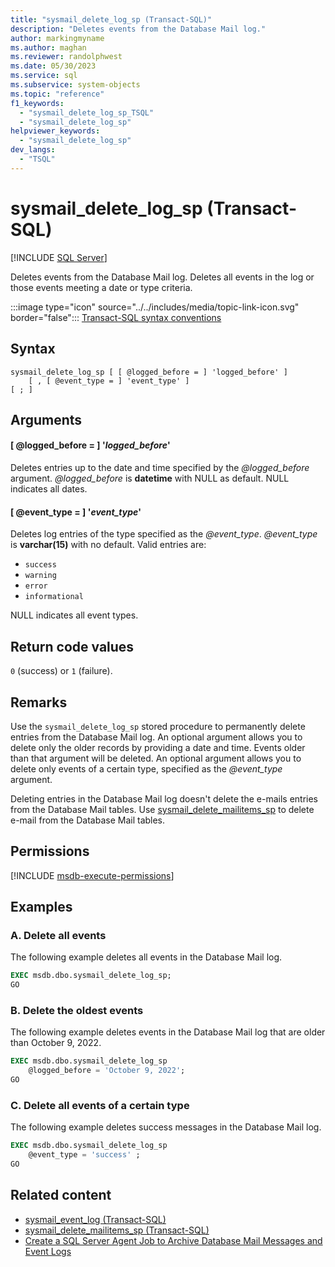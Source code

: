 ```yaml
---
title: "sysmail_delete_log_sp (Transact-SQL)"
description: "Deletes events from the Database Mail log."
author: markingmyname
ms.author: maghan
ms.reviewer: randolphwest
ms.date: 05/30/2023
ms.service: sql
ms.subservice: system-objects
ms.topic: "reference"
f1_keywords:
  - "sysmail_delete_log_sp_TSQL"
  - "sysmail_delete_log_sp"
helpviewer_keywords:
  - "sysmail_delete_log_sp"
dev_langs:
  - "TSQL"
---
```

# sysmail_delete_log_sp (Transact-SQL)

[!INCLUDE [SQL Server](../../includes/applies-to-version/sqlserver.md)]

Deletes events from the Database Mail log. Deletes all events in the log or those events meeting a date or type criteria.

:::image type="icon" source="../../includes/media/topic-link-icon.svg" border="false"::: [Transact-SQL syntax conventions](../../t-sql/language-elements/transact-sql-syntax-conventions-transact-sql.md)

## Syntax

```syntaxsql
sysmail_delete_log_sp [ [ @logged_before = ] 'logged_before' ]
    [ , [ @event_type = ] 'event_type' ]
[ ; ]
```

## Arguments

#### [ @logged_before = ] '*logged_before*'

Deletes entries up to the date and time specified by the *@logged_before* argument. *@logged_before* is **datetime** with NULL as default. NULL indicates all dates.

#### [ @event_type = ] '*event_type*'

Deletes log entries of the type specified as the *@event_type*. *@event_type* is **varchar(15)** with no default. Valid entries are:

- `success`
- `warning`
- `error`
- `informational`

NULL indicates all event types.

## Return code values

`0` (success) or `1` (failure).

## Remarks

Use the `sysmail_delete_log_sp` stored procedure to permanently delete entries from the Database Mail log. An optional argument allows you to delete only the older records by providing a date and time. Events older than that argument will be deleted. An optional argument allows you to delete only events of a certain type, specified as the *@event_type* argument.

Deleting entries in the Database Mail log doesn't delete the e-mails entries from the Database Mail tables. Use [sysmail_delete_mailitems_sp](sysmail-delete-mailitems-sp-transact-sql.md) to delete e-mail from the Database Mail tables.

## Permissions

[!INCLUDE [msdb-execute-permissions](../../includes/msdb-execute-permissions.md)]

## Examples

### A. Delete all events

The following example deletes all events in the Database Mail log.

```sql
EXEC msdb.dbo.sysmail_delete_log_sp;
GO
```

### B. Delete the oldest events

The following example deletes events in the Database Mail log that are older than October 9, 2022.

```sql
EXEC msdb.dbo.sysmail_delete_log_sp
    @logged_before = 'October 9, 2022';
GO
```

### C. Delete all events of a certain type

The following example deletes success messages in the Database Mail log.

```sql
EXEC msdb.dbo.sysmail_delete_log_sp
    @event_type = 'success' ;
GO
```

## Related content

- [sysmail_event_log (Transact-SQL)](../system-catalog-views/sysmail-event-log-transact-sql.md)
- [sysmail_delete_mailitems_sp (Transact-SQL)](sysmail-delete-mailitems-sp-transact-sql.md)
- [Create a SQL Server Agent Job to Archive Database Mail Messages and Event Logs](../database-mail/create-a-sql-server-agent-job-to-archive-database-mail-messages-and-event-logs.md)
